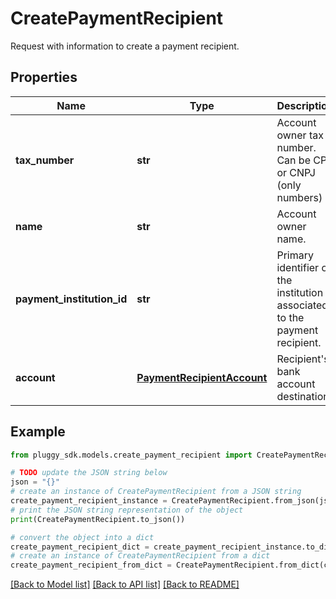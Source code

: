 # CreatePaymentRecipient

Request with information to create a payment recipient.

## Properties

Name | Type | Description | Notes
------------ | ------------- | ------------- | -------------
**tax_number** | **str** | Account owner tax number. Can be CPF or CNPJ (only numbers) | 
**name** | **str** | Account owner name. | 
**payment_institution_id** | **str** | Primary identifier of the institution associated to the payment recipient. | 
**account** | [**PaymentRecipientAccount**](PaymentRecipientAccount.md) | Recipient&#39;s bank account destination. | 

## Example

```python
from pluggy_sdk.models.create_payment_recipient import CreatePaymentRecipient

# TODO update the JSON string below
json = "{}"
# create an instance of CreatePaymentRecipient from a JSON string
create_payment_recipient_instance = CreatePaymentRecipient.from_json(json)
# print the JSON string representation of the object
print(CreatePaymentRecipient.to_json())

# convert the object into a dict
create_payment_recipient_dict = create_payment_recipient_instance.to_dict()
# create an instance of CreatePaymentRecipient from a dict
create_payment_recipient_from_dict = CreatePaymentRecipient.from_dict(create_payment_recipient_dict)
```
[[Back to Model list]](../README.md#documentation-for-models) [[Back to API list]](../README.md#documentation-for-api-endpoints) [[Back to README]](../README.md)


